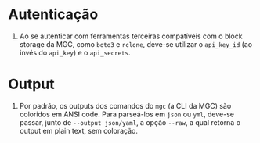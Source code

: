 # Autenticação

1. Ao se autenticar com ferramentas terceiras compatíveis com o block storage da MGC, como `boto3` e `rclone`, deve-se utilizar o `api_key_id` (ao invés do `api_key`) e o `api_secrets`.

# Output

1. Por padrão, os outputs dos comandos do `mgc` (a CLI da MGC) são coloridos em ANSI code. Para parseá-los em `json` ou `yml`, deve-se passar, junto de `--output json/yaml`, a opção `--raw`, a qual retorna o output em plain text, sem coloração. 
